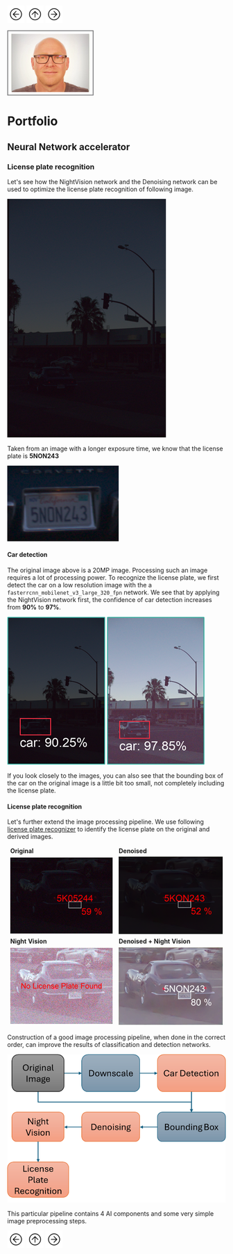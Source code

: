<a href="denoising.html"><img src="images/prev.png" width="40" height="40"></a>
<a href="index.html"><img src="images/back.png" width="40" height="40"></a>
<a href="Portfolio.html"><img src="images/next.png" width="40" height="40"></a>

<a href="https://gearlux.github.io/"><img src="images/Profile.png" width="200" height="150"></a>

# Portfolio

## Neural Network accelerator

### License plate recognition

Let's see how the NightVision network and the Denoising network can be used to optimize the license plate recognition of following image.

<img src="images/car.png"/>

Taken from an image with a longer exposure time, we know that the license plate is **5NON243**

<img src="images/licenseplate.png"/>

#### Car detection

The original image above is a 20MP image. Processing such an image requires a lot of processing power.
To recognize the license plate, we first detect the car on a low resolution image with the a `fasterrcnn_mobilenet_v3_large_320_fpn` network. 
We see that by applying the NightVision network first, the confidence of car detection increases from **90%** to **97%**. 

<img src="images/original_car.png"/> <img src="images/nightvision_car.png"/>

If you look closely to the images, you can also see that the bounding box of the car on the original image is a little bit too small, not completely including the license plate.

#### License plate recognition

Let's further extend the image processing pipeline. 
We use following  [license plate recognizer](https://platerecognizer.com/) to identify the license plate on the original and derived images.

<table class="tg">
<thead>
<tr> <td> <strong>Original</strong> </td> <td> <strong>Denoised</strong> </td> </tr> 
<tr> 
<td> <img src="images/lp_original.png"/> </td>
<td> <img src="images/lp_denoised.png"/> </td>
</tr>
<tr> <td><strong>Night Vision</strong></td> <td><strong>Denoised + Night Vision</strong></td> </tr>
<td> <img src="images/lp_nightvision.png"/> </td>
<td> <img src="images/lp_combined.png"/> </td>
</thead>
</table>

Construction of a good image processing pipeline, when done in the correct order, can improve the results of classification and detection networks.

<img src="images/pipeline.png"/>

This particular pipeline contains 4 AI components and some very simple image preprocessing steps.

<a href="denoising.html"><img src="images/prev.png" width="40" height="40"></a>
<a href="index.html"><img src="images/back.png" width="40" height="40"></a>
<a href="Portfolio.html"><img src="images/next.png" width="40" height="40"></a>
